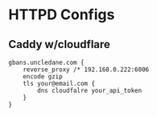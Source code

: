 # HTTPD Configs

## Caddy w/cloudflare

    gbans.uncledane.com {
        reverse_proxy /* 192.168.0.222:6006
        encode gzip
        tls your@email.com {
            dns cloudfalre your_api_token
        }
    }
